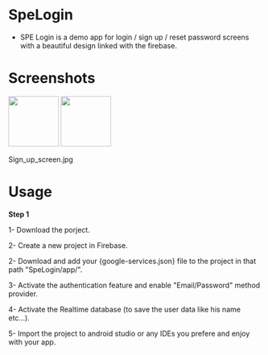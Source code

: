 # SpeLogin

- SPE Login is a demo app for login / sign up / reset password screens with a beautiful design linked with the firebase.

# Screenshots

<img src="https://github.com/m-tharwat262/SpeLogin/blob/master/Images/Login_screen.jpg" width="100"> 
<img src="https://github.com/m-tharwat262/SpeLogin/blob/master/Images/Sign_up_screen.jpg" width="100">


Sign_up_screen.jpg
# Usage

**Step 1**

1- Download the porject.

2- Create a new project in Firebase.

2- Download and add your {google-services.json} file to the project in that path "SpeLogin/app/".

3- Activate the authentication feature and enable "Email/Password" method provider.

4- Activate the Realtime database (to save the user data like his name etc...).

5- Import the project to android studio or any IDEs you prefere and enjoy with your app.
